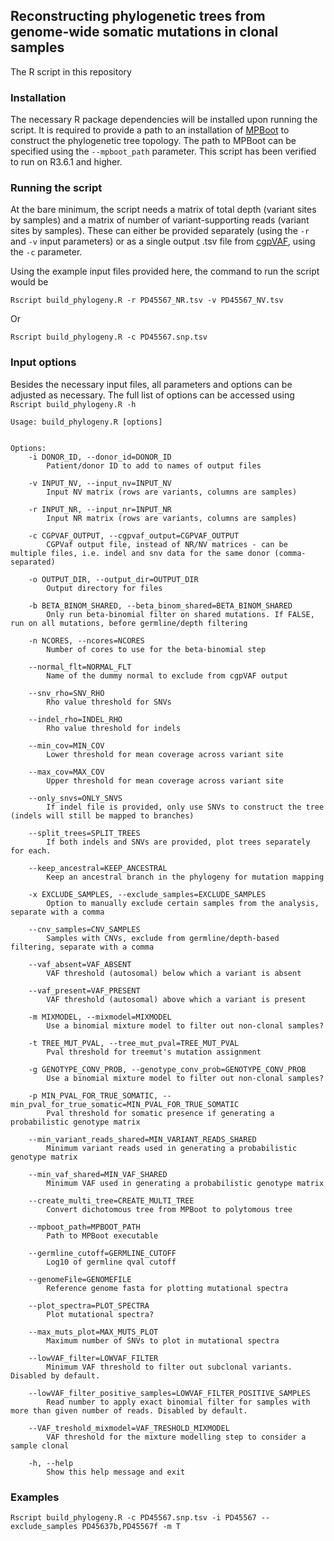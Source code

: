 ## Reconstructing phylogenetic trees from genome-wide somatic mutations in clonal samples

The R script in this repository 

### Installation

The necessary R package dependencies will be installed upon running the script. It is required to provide a path to an installation of [MPBoot](http://www.iqtree.org/mpboot/) to construct the phylogenetic tree topology. The path to MPBoot can be specified using the `--mpboot_path` parameter. This script has been verified to run on R3.6.1 and higher.

### Running the script
At the bare minimum, the script needs a matrix of total depth (variant sites by samples) and a matrix of number of variant-supporting reads (variant sites by samples). These can either be provided separately (using the `-r` and `-v` input parameters) or as a single output .tsv file from [cgpVAF](https://github.com/cancerit/vafCorrect), using the `-c` parameter. 

Using the example input files provided here, the command to run the script would be
```
Rscript build_phylogeny.R -r PD45567_NR.tsv -v PD45567_NV.tsv
```
Or
```
Rscript build_phylogeny.R -c PD45567.snp.tsv
```

### Input options

Besides the necessary input files, all parameters and options can be adjusted as necessary. The full list of options can be accessed using `Rscript build_phylogeny.R -h`

```
Usage: build_phylogeny.R [options]


Options:
	-i DONOR_ID, --donor_id=DONOR_ID
		Patient/donor ID to add to names of output files

	-v INPUT_NV, --input_nv=INPUT_NV
		Input NV matrix (rows are variants, columns are samples)

	-r INPUT_NR, --input_nr=INPUT_NR
		Input NR matrix (rows are variants, columns are samples)

	-c CGPVAF_OUTPUT, --cgpvaf_output=CGPVAF_OUTPUT
		CGPVaf output file, instead of NR/NV matrices - can be multiple files, i.e. indel and snv data for the same donor (comma-separated)

	-o OUTPUT_DIR, --output_dir=OUTPUT_DIR
		Output directory for files

	-b BETA_BINOM_SHARED, --beta_binom_shared=BETA_BINOM_SHARED
		Only run beta-binomial filter on shared mutations. If FALSE, run on all mutations, before germline/depth filtering

	-n NCORES, --ncores=NCORES
		Number of cores to use for the beta-binomial step

	--normal_flt=NORMAL_FLT
		Name of the dummy normal to exclude from cgpVAF output

	--snv_rho=SNV_RHO
		Rho value threshold for SNVs

	--indel_rho=INDEL_RHO
		Rho value threshold for indels

	--min_cov=MIN_COV
		Lower threshold for mean coverage across variant site

	--max_cov=MAX_COV
		Upper threshold for mean coverage across variant site

	--only_snvs=ONLY_SNVS
		If indel file is provided, only use SNVs to construct the tree (indels will still be mapped to branches)

	--split_trees=SPLIT_TREES
		If both indels and SNVs are provided, plot trees separately for each.

	--keep_ancestral=KEEP_ANCESTRAL
		Keep an ancestral branch in the phylogeny for mutation mapping

	-x EXCLUDE_SAMPLES, --exclude_samples=EXCLUDE_SAMPLES
		Option to manually exclude certain samples from the analysis, separate with a comma

	--cnv_samples=CNV_SAMPLES
		Samples with CNVs, exclude from germline/depth-based filtering, separate with a comma

	--vaf_absent=VAF_ABSENT
		VAF threshold (autosomal) below which a variant is absent

	--vaf_present=VAF_PRESENT
		VAF threshold (autosomal) above which a variant is present

	-m MIXMODEL, --mixmodel=MIXMODEL
		Use a binomial mixture model to filter out non-clonal samples?

	-t TREE_MUT_PVAL, --tree_mut_pval=TREE_MUT_PVAL
		Pval threshold for treemut's mutation assignment

	-g GENOTYPE_CONV_PROB, --genotype_conv_prob=GENOTYPE_CONV_PROB
		Use a binomial mixture model to filter out non-clonal samples?

	-p MIN_PVAL_FOR_TRUE_SOMATIC, --min_pval_for_true_somatic=MIN_PVAL_FOR_TRUE_SOMATIC
		Pval threshold for somatic presence if generating a probabilistic genotype matrix

	--min_variant_reads_shared=MIN_VARIANT_READS_SHARED
		Minimum variant reads used in generating a probabilistic genotype matrix

	--min_vaf_shared=MIN_VAF_SHARED
		Minimum VAF used in generating a probabilistic genotype matrix

	--create_multi_tree=CREATE_MULTI_TREE
		Convert dichotomous tree from MPBoot to polytomous tree

	--mpboot_path=MPBOOT_PATH
		Path to MPBoot executable

	--germline_cutoff=GERMLINE_CUTOFF
		Log10 of germline qval cutoff

	--genomeFile=GENOMEFILE
		Reference genome fasta for plotting mutational spectra

	--plot_spectra=PLOT_SPECTRA
		Plot mutational spectra?

	--max_muts_plot=MAX_MUTS_PLOT
		Maximum number of SNVs to plot in mutational spectra

	--lowVAF_filter=LOWVAF_FILTER
		Minimum VAF threshold to filter out subclonal variants. Disabled by default.

	--lowVAF_filter_positive_samples=LOWVAF_FILTER_POSITIVE_SAMPLES
		Read number to apply exact binomial filter for samples with more than given number of reads. Disabled by default.

	--VAF_treshold_mixmodel=VAF_TRESHOLD_MIXMODEL
		VAF threshold for the mixture modelling step to consider a sample clonal

	-h, --help
		Show this help message and exit
```

### Examples

```
Rscript build_phylogeny.R -c PD45567.snp.tsv -i PD45567 --exclude_samples PD45637b,PD45567f -m T

```
